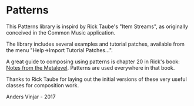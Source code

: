 # Patterns

This Patterns library is inspird by Rick Taube's "Item Streams", as originally conceived in the Common Music application.

The library includes several examples and tutorial patches, available from the menu "Help->Import Tutorial Patches...".

A great guide to composing using patterns is chapter 20 in Rick's
book: [Notes from the
Metalevel](http://www.moz.ac.at/sem/lehre/lib/cm/Notes%20from%20the%20Metalevel/index.html).
Patterns are used everywhere in that book.

Thanks to Rick Taube for laying out the initial versions of these very useful classes for composition work.

Anders Vinjar - 2017
